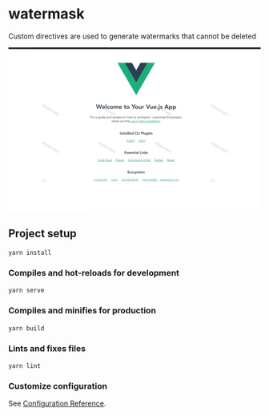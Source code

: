 # watermask
Custom directives are used to generate watermarks that cannot be deleted

![watermask](./src/assets/B6291024-F90A-46A4-A354-00ED4F81A57D.png)
## Project setup
```
yarn install
```

### Compiles and hot-reloads for development
```
yarn serve
```

### Compiles and minifies for production
```
yarn build
```

### Lints and fixes files
```
yarn lint
```

### Customize configuration
See [Configuration Reference](https://cli.vuejs.org/config/).
